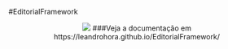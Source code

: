 #EditorialFramework
<p align="center">
<img src="https://cdn.rawgit.com/leandrohora/EditorialFramework/gh-pages/capa.png">
###Veja a documentação em https://leandrohora.github.io/EditorialFramework/
</p>
